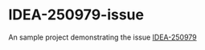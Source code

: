 # IDEA-250979-issue
An sample project demonstrating the issue [IDEA-250979](https://youtrack.jetbrains.com/issue/IDEA-250979)
